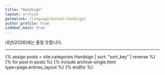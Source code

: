 ```yaml
---
title: "Handsign"
layout: archive
permalink: /language/korean-handsign/
author_profile: true
sidebar_main: true
---
```

내년(2026)에는 올릴 듯합니다.
***
{% assign posts = site.categories.Handsign | sort: "sort_key" | reverse %}
{% for post in posts %} {% include archive-single.html type=page.entries_layout %} {% endfor %}